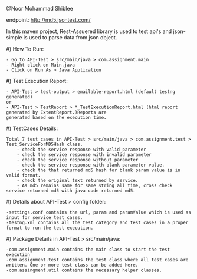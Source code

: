 @Noor Mohammad Shiblee

endpoint: http://md5.jsontest.com/

In this maven project, Rest-Assuered library is used to test api's and json-simple is used to parse data from json object.

#) How To Run:

	- Go to API-Test > src/main/java > com.assignment.main
	- Right click on Main.java
	- Click on Run As > Java Application
	
#) Test Execution Report:

	- API-Test > test-output > emailable-report.html (default testng generated)
	or
	- API-Test > TestReport > *_TestExecutionReport.html (html report generated by ExtentReport.)Reports are 
	generated based on the execution time.

#) TestCases Details:

	Total 7 test cases in API-Test > src/main/java > com.assignment.test > Test_ServiceForMD5Hash class.
		- check the service response with valid parameter
		- check the service response with invalid parameter
		- check the service response without parameter
		- check the service response with blank parameter value.
		- check the that returned md5 hash for blank param value is in valid format.
		- check the original text returned by service.
		- As md5 remains same for same string all time, cross check service returned md5 with java code returned md5.

#) Details about API-Test > config folder:

	-settings.conf contains the url, param and paramValue which is used as input for service test cases.
	-testng.xml contains all the test category and test cases in a proper format to run the test execution.
			
#) Package Details in API-Test > src/main/java:

	-com.assignment.main contains the main class to start the test execution
	-com.assignment.test contains the test class where all test cases are written. One or more test class can be added here.
	-com.assingment.util contains the necessary helper classes.
	
